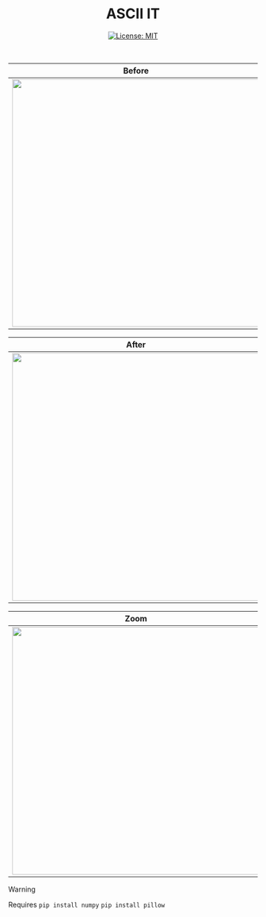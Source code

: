<div align="center">
  
# ASCII IT
[![License: MIT](https://img.shields.io/badge/License-MIT-yellow.svg)](https://opensource.org/licenses/MIT)

<br>

Before             |  Before
:-------------------------:|:-------------------------:
 <img src="https://github.com/user-attachments/assets/658a14f2-feb5-44cc-b6ae-44287e3e23b5" width="500">  |   <img src="https://github.com/user-attachments/assets/ccc6ecc3-5feb-4fb3-acd0-b98a96222f09" width="500">

After             |  After
:-------------------------:|:-------------------------:
 <img src="https://github.com/user-attachments/assets/fffe4a4e-fb58-49e2-8061-33d2e9299831" width="500">  |   <img src="https://github.com/user-attachments/assets/ccc6ecc3-5feb-4fb3-acd0-b98a96222f09" width="500">

Zoom             |  Zoom
:-------------------------:|:-------------------------:
 <img src="https://github.com/user-attachments/assets/ab78f9c6-6e75-40a0-9692-ca3a29b869d0" width="500">  |   <img src="https://github.com/user-attachments/assets/7a54c0df-5c0b-4916-93ff-869878e21bb6" width="500">

</div>

> [!WARNING]  
> Requires `pip install numpy` `pip install pillow`
